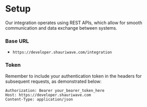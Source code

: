 # Setup

Our integration operates using REST APIs, which allow for smooth communication and data exchange between systems.

### Base URL
- `https://developer.shauriwave.com/integration`

### Token
Remember to include your authentication token in the headers for subsequent requests, as demonstrated below:
```http
Authorization: Bearer your_bearer_token_here
Host: https://developer.shauriwave.com
Content-Type: application/json
```